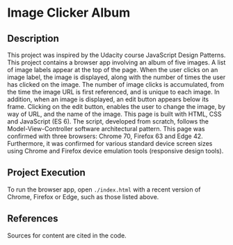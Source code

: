 # Image Clicker Album

## Description

This project was inspired by the Udacity course JavaScript Design Patterns. This project contains a browser app involving an album of five images. A list of image labels appear at the top of the page. When the user clicks on an image label, the image is displayed, along with the number of times the user has clicked on the image. The number of image clicks is accumulated, from the time the image URL is first referenced, and is unique to each image. In addition, when an image is displayed, an edit button appears below its frame. Clicking on the edit button, enables the user to change the image, by way of URL, and the name of the image. This page is built with HTML, CSS and JavaScript (ES 6). The script, developed from scratch, follows the Model-View-Controller software architectural pattern. This page was confirmed with three browsers: Chrome 70, Firefox 63 and Edge 42. Furthermore, it was confirmed for various standard device screen sizes using Chrome and Firefox device emulation tools (responsive design tools).

## Project Execution

To run the browser app, open `./index.html` with a recent version of Chrome, Firefox or Edge, such as those listed above.

## References

Sources for content are cited in the code.
